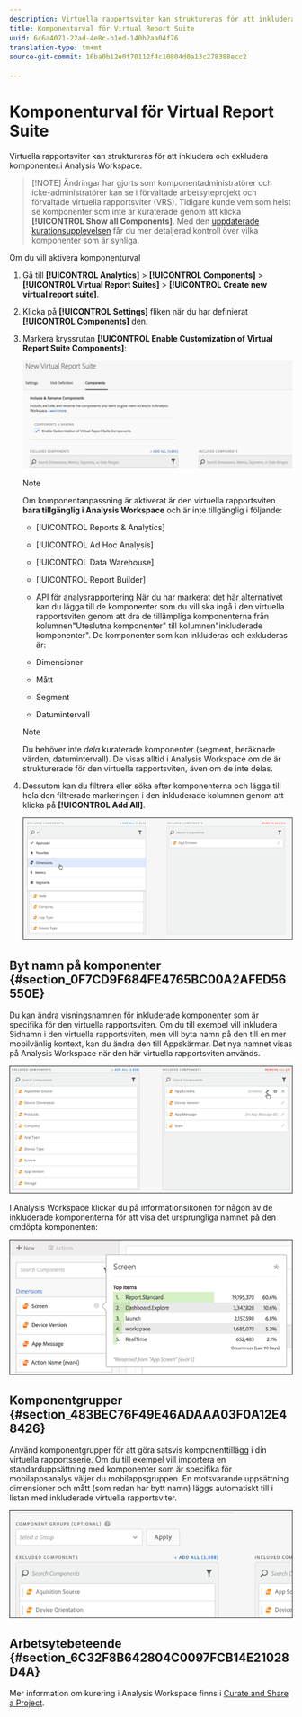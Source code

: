 ```yaml
---
description: Virtuella rapportsviter kan struktureras för att inkludera och exkludera komponenter.i Analysis Workspace.
title: Komponenturval för Virtual Report Suite
uuid: 6c6a4071-22ad-4e8c-b1ed-140b2aa04f76
translation-type: tm+mt
source-git-commit: 16ba0b12e0f70112f4c10804d0a13c278388ecc2

---
```



# Komponenturval för Virtual Report Suite

Virtuella rapportsviter kan struktureras för att inkludera och exkludera komponenter.i Analysis Workspace.

> [!NOTE] Ändringar har gjorts som komponentadministratörer och icke-administratörer kan se i förvaltade arbetsyteprojekt och förvaltade virtuella rapportsviter (VRS). Tidigare kunde vem som helst se komponenter som inte är kuraterade genom att klicka **[!UICONTROL Show all Components]**. Med den [uppdaterade kurationsupplevelsen](https://marketing.adobe.com/resources/help/en_US/analytics/analysis-workspace/curate-projects-vrs.html) får du mer detaljerad kontroll över vilka komponenter som är synliga.

Om du vill aktivera komponenturval

1. Gå till **[!UICONTROL Analytics]** > **[!UICONTROL Components]** > **[!UICONTROL Virtual Report Suites]** > **[!UICONTROL Create new virtual report suite]**.
1. Klicka på **[!UICONTROL Settings]** fliken när du har definierat **[!UICONTROL Components]** den.

1. Markera kryssrutan **[!UICONTROL Enable Customization of Virtual Report Suite Components]**:

   ![](assets/vrs-enable.png)

   >[!NOTE]
   >
   >Om komponentanpassning är aktiverat är den virtuella rapportsviten **bara tillgänglig i Analysis Workspace** och är inte tillgänglig i följande:

   * [!UICONTROL Reports & Analytics]
   * [!UICONTROL Ad Hoc Analysis]
   * [!UICONTROL Data Warehouse]
   * [!UICONTROL Report Builder]
   * API för analysrapportering
   När du har markerat det här alternativet kan du lägga till de komponenter som du vill ska ingå i den virtuella rapportsviten genom att dra de tillämpliga komponenterna från kolumnen&quot;Uteslutna komponenter&quot; till kolumnen&quot;inkluderade komponenter&quot;. De komponenter som kan inkluderas och exkluderas är:

   * Dimensioner
   * Mått
   * Segment
   * Datumintervall
   >[!NOTE]
   >
   >Du behöver inte *dela* kuraterade komponenter (segment, beräknade värden, datumintervall). De visas alltid i Analysis Workspace om de är strukturerade för den virtuella rapportsviten, även om de inte delas.

1. Dessutom kan du filtrera eller söka efter komponenterna och lägga till hela den filtrerade markeringen i den inkluderade kolumnen genom att klicka på **[!UICONTROL Add All]**.

   ![](assets/vrs-add-all.png)

## Byt namn på komponenter {#section_0F7CD9F684FE4765BC00A2AFED56550E}

Du kan ändra visningsnamnen för inkluderade komponenter som är specifika för den virtuella rapportsviten. Om du till exempel vill inkludera Sidnamn i den virtuella rapportsviten, men vill byta namn på den till en mer mobilvänlig kontext, kan du ändra den till Appskärmar. Det nya namnet visas på Analysis Workspace när den här virtuella rapportsviten används.

![](assets/vrs-rename-component.png)

I Analysis Workspace klickar du på informationsikonen för någon av de inkluderade komponenterna för att visa det ursprungliga namnet på den omdöpta komponenten:

![](assets/vrs-aw-renamed.png)

## Komponentgrupper {#section_483BEC76F49E46ADAAA03F0A12E48426}

Använd komponentgrupper för att göra satsvis komponenttillägg i din virtuella rapportsserie. Om du till exempel vill importera en standarduppsättning med komponenter som är specifika för mobilappsanalys väljer du mobilappsgruppen. En motsvarande uppsättning dimensioner och mått (som redan har bytt namn) läggs automatiskt till i listan med inkluderade virtuella rapportsviter.

![](assets/vrs-comp-grp.png)

## Arbetsytebeteende {#section_6C32F8B642804C0097FCB14E21028D4A}

Mer information om kurering i Analysis Workspace finns i [Curate and Share a Project](https://marketing.adobe.com/resources/help/en_US/analytics/analysis-workspace/curate.html).

